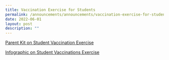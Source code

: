 ```yaml
---
title: Vaccination Exercise for Students
permalink: /announcements/announcements/vaccination-exercise-for-students/
date: 2022-06-01
layout: post
description: ""
---
```

[Parent Kit on Student Vaccination Exercise](/files/2022/Informations/Resource%202%20Parent%20Kit%20on%20Student%20Vaccination%20Exercise.pdf)

[Infographic on Student Vaccinations Exercise](/files/2022/Informations/Resource%203%20One%20page%20Infographic%20on%20Student%20Vaccination%20Exercise.pdf)